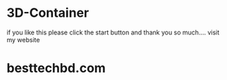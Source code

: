 # 3D-Container
if you like this please click the start button
and thank you so much.... visit my website

# besttechbd.com
